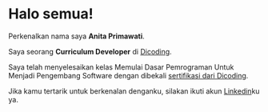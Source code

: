 # Halo semua! 

Perkenalkan nama saya **Anita Primawati**.

Saya seorang **Curriculum Developer** di [Dicoding](https://www.dicoding.com/).

Saya telah menyelesaikan kelas Memulai Dasar Pemrograman Untuk Menjadi Pengembang Software dengan dibekali [sertifikasi dari Dicoding](https://www.dicoding.com/certificates/KEXL0WW7MPG2).

Jika kamu tertarik untuk berkenalan denganku, silakan ikuti akun [Linkedin](https://www.linkedin.com/in/anita-primawati-95992b216/)ku ya.
